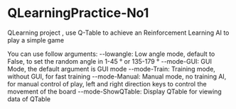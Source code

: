# QLearningPractice-No1
QLearning project , use Q-Table to achieve an Reinforcement Learning AI  to play a simple game

You can use follow arguments:
            --lowangle: Low angle mode, default to False, to set the random angle in 1-45 ° or 135-179 °
            --mode-GUI: GUI Mode, the default argument is GUI mode 
            --mode-Train: Training mode, without GUI, for fast training
            --mode-Manual: Manual mode, no training AI, for manual control of play, left and right direction keys to control the movement of the board
            --mode-ShowQTable: Display QTable for viewing data of QTable
